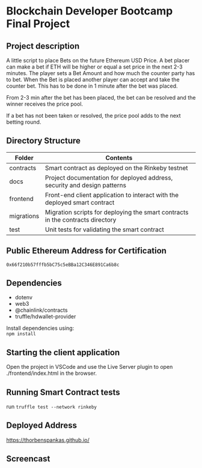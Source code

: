 # Blockchain Developer Bootcamp Final Project

## Project description
A little script to place Bets on the future Ethereum USD Price. A bet placer can make a bet if ETH will be higher or equal a set price in the next 2-3 minutes.
The player sets a Bet Amount and how much the counter party has to bet.
When the Bet is placed another player can accept and take the counter bet. This has to be done in 1 minute after the bet was placed.

From 2-3 min after the bet has been placed, the bet can be resolved and the winner receives the price pool.

If a bet has not been taken or resolved, the price pool adds to the next betting round.

## Directory Structure

| Folder        | Contents                                                                          |
|---            |---                                                                                |
| contracts     | Smart contract as deployed on the Rinkeby testnet                                   |
| docs          | Project documentation for deployed address, security and design patterns          |
| frontend      | Front-end client application to interact with the deployed smart contract         |
| migrations    | Migration scripts for deploying the smart contracts in the contracts directory    |
| test          | Unit tests for validating the smart contract                                      |

## Public Ethereum Address for Certification
`0x66f210b57fffb5bC75c5eBBa12C346E891Ca6b8c`

## Dependencies
- dotenv
- web3
- @chainlink/contracts
- truffle/hdwallet-provider

Install dependencies using:<br/>
`npm install`

## Starting the client application
Open the project in VSCode and use the Live Server plugin to open ./frontend/index.html in the browser.

## Running Smart Contract tests
run `truffle test --network rinkeby`

## Deployed Address
https://thorbenspankas.github.io/

## Screencast
